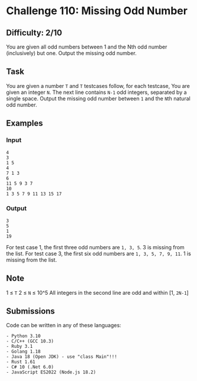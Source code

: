 # Challenge 110: Missing Odd Number
## Difficulty: 2/10
You are given all odd numbers between 1 and the Nth odd number (inclusively) but one. Output the missing odd number.

## Task
You are given a number `T` and `T` testcases follow, for each testcase,
You are given an integer `N`.
The next line contains `N-1` odd integers, separated by a single space.
Output the missing odd number between `1` and the `N`th natural odd number.

## Examples
### Input
```
4
3
1 5
4
7 1 3
6
11 5 9 3 7
10
1 3 5 7 9 11 13 15 17
```

### Output
```
3
5
1
19
```

For test case 1, the first three odd numbers are `1, 3, 5`. 3 is missing from the list.
For test case 3, the first six odd numbers are `1, 3, 5, 7, 9, 11`. 1 is missing from the list.

## Note
1 ≤ `T`
2 ≤ `N` ≤ 10^5
All integers in the second line are odd and within [1, `2N-1`]

## Submissions
Code can be written in any of these languages:
```
- Python 3.10
- C/C++ (GCC 10.3)
- Ruby 3.1
- Golang 1.18
- Java 18 (Open JDK) - use "class Main"!!!
- Rust 1.61
- C# 10 (.Net 6.0)
- JavaScript ES2022 (Node.js 18.2)
```
